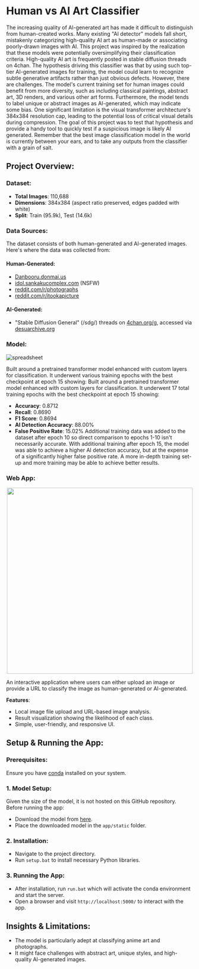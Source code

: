 # Human vs AI Art Classifier
The increasing quality of AI-generated art has made it difficult to distinguish from human-created works. Many existing "AI detector" models fall short, mistakenly categorizing high-quality AI art as human-made or associating poorly-drawn images with AI. This project was inspired by the realization that these models were potentially oversimplifying their classification criteria.
High-quality AI art is frequently posted in stable diffusion threads on 4chan. The hypothesis driving this classifier was that by using such top-tier AI-generated images for training, the model could learn to recognize subtle generative artifacts rather than just obvious defects.
However, there are challenges. The model's current training set for human images could benefit from more diversity, such as including classical paintings, abstract art, 3D renders, and various other art forms. Furthermore, the model tends to label unique or abstract images as AI-generated, which may indicate some bias. One significant limitation is the visual transformer architecture's 384x384 resolution cap, leading to the potential loss of critical visual details during compression.
The goal of this project was to test that hypothesis and provide a handy tool to quickly test if a suspicious image is likely AI generated. Remember that the best image classification model in the world is currently between your ears, and to take any outputs from the classifier with a grain of salt. 
## Project Overview:
### Dataset:
- **Total Images**: 110,688
- **Dimensions**: 384x384 (aspect ratio preserved, edges padded with white)
- **Split**: Train (95.9k), Test (14.6k)
### Data Sources:
The dataset consists of both human-generated and AI-generated images. Here's where the data was collected from:
#### Human-Generated:
- [Danbooru.donmai.us](https://danbooru.donmai.us/)
- [idol.sankakucomplex.com](https://idol.sankakucomplex.com/) (NSFW)
- [reddit.com/r/photographs](https://www.reddit.com/r/photographs/)
- [reddit.com/r/itookapicture](https://www.reddit.com/r/itookapicture/)
#### AI-Generated:
- "Stable Diffusion General" (/sdg/) threads on [4chan.org/g](https://www.4chan.org/g), accessed via [desuarchive.org](https://desuarchive.org/)
### Model:

![spreadsheet](https://github.com/Urist-Mc-Urist/AI_detector/assets/80123386/681d6baf-2e5e-4d84-80be-1ed01fce3603)

Built around a pretrained transformer model enhanced with custom layers for classification. It underwent various training epochs with the best checkpoint at epoch 15 showing:
Built around a pretrained transformer model enhanced with custom layers for classification. It underwent 17 total training epochs with the best checkpoint at epoch 15 showing:
- **Accuracy**: 0.8712
- **Recall**: 0.8690
- **F1 Score**: 0.8694
- **AI Detection Accuracy**: 88.00%
- **False Positive Rate**: 15.02%
Additional training data was added to the dataset after epoch 10 so direct comparison to epochs 1-10 isn't necessarily accurate. With additional training after epoch 15, the model was able to achieve a higher AI detection accuracy, but at the expense of a significantly higher false positive rate. A more in-depth training set-up and more training may be able to achieve better results.
### Web App:
<p align="center"> <img width="500" src="https://github.com/Urist-Mc-Urist/AI_detector/assets/80123386/1a3d869c-208a-45cb-83f4-9a703803981f"></p>
An interactive application where users can either upload an image or provide a URL to classify the image as human-generated or AI-generated.

**Features**:
- Local image file upload and URL-based image analysis.
- Result visualization showing the likelihood of each class.
- Simple, user-friendly, and responsive UI.
## Setup & Running the App:
### Prerequisites:
Ensure you have [conda](https://docs.conda.io/en/latest/) installed on your system.
### 1. Model Setup:
Given the size of the model, it is not hosted on this GitHub repository. Before running the app:
- Download the model from [here](https://drive.google.com/file/d/1-BznBiGo-E2p7QdpInbZGEiEhxmWGKwe/view?usp=drive_link).
- Place the downloaded model in the `app/static` folder.
### 2. Installation:
- Navigate to the project directory.
- Run `setup.bat` to install necessary Python libraries.
### 3. Running the App:
- After installation, run `run.bat` which will activate the conda environment and start the server.
- Open a browser and visit `http://localhost:5000/` to interact with the app.
## Insights & Limitations:
- The model is particularly adept at classifying anime art and photographs.
- It might face challenges with abstract art, unique styles, and high-quality AI-generated images.
